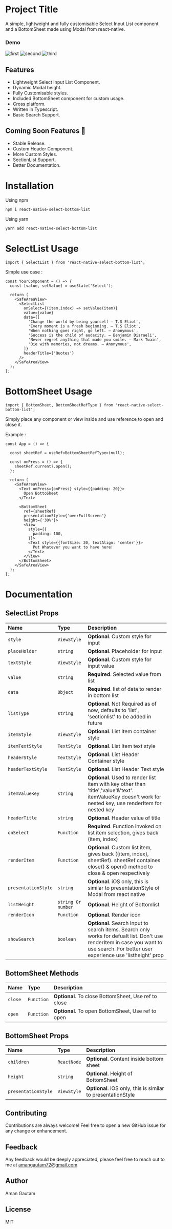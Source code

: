 # Project Title

A simple, lightweight and fully customisable Select Input List component and a BottomSheet made using Modal from react-native.

### Demo

![first](https://user-images.githubusercontent.com/28658574/196030420-96af6eec-9231-4924-8819-054f43cdd00d.gif) ![second](https://user-images.githubusercontent.com/28658574/196030455-17ab0a12-2fce-4718-a959-e0a79deca1f9.gif)  ![third](https://user-images.githubusercontent.com/28658574/196030566-c553d03c-c733-431c-9988-6edffa7e3b0b.gif) 




## Features

-   Lightweight Select Input List Component.
-   Dynamic Modal height.
-   Fully Customisable styles.
-   Included BottomSheet component for custom usage.
-   Cross platform.
-   Written in Typescript.
-   Basic Search Support.

## Coming Soon Features :rocket:

-   Stable Release.
-   Custom Header Component.
-   More Custom Styles.
-   SectionList Support.
-   Better Documentation.

# Installation

Using npm

```
npm i react-native-select-bottom-list
```

Using yarn

```
yarn add react-native-select-bottom-list
```

# SelectList Usage

```
import { SelectList } from 'react-native-select-bottom-list';
```

Simple use case :

```
const YourComponent = () => {
  const [value, setValue] = useState('Select');

  return (
    <SafeAreaView>
      <SelectList
        onSelect={(item,index) => setValue(item)}
        value={value}
        data={[
          'Change the world by being yourself – T.S Eliot',
          'Every moment is a fresh beginning. – T.S Eliot',
          'When nothing goes right, go left. – Anonymous',
          'Success is the child of audacity. – Benjamin Disraeli',
          'Never regret anything that made you smile. – Mark Twain',
          'Die with memories, not dreams. – Anonymous',
        ]}
        headerTitle={'Quotes'}
      />
    </SafeAreaView>
  );
};
```

# BottomSheet Usage

```
import { BottomSheet, BottomSheetRefType } from 'react-native-select-bottom-list';
```

Simply place any component or view inside <BottomSheet/> and use reference to open and close it.

Example :

```
const App = () => {

  const sheetRef = useRef<BottomSheetRefType>(null);

  const onPress = () => {
    sheetRef.current?.open();
  };

  return (
    <SafeAreaView>
      <Text onPress={onPress} style={{padding: 20}}>
        Open BottoSheet
      </Text>

      <BottomSheet
        ref={sheetRef}
        presentationStyle={'overFullScreen'}
        height={'30%'}>
        <View
          style={{
            padding: 100,
          }}>
          <Text style={{fontSize: 20, textAlign: 'center'}}>
            Put Whatever you want to have here!
          </Text>
        </View>
      </BottomSheet>
    </SafeAreaView>
  );
};
```

# Documentation

## SelectList Props

| Name                | Type               | Description                                                                                                                                                                          |
| :------------------ | :----------------- | :----------------------------------------------------------------------------------------------------------------------------------------------------------------------------------- |
| `style`             | `ViewStyle`        | **Optional**. Custom style for input                                                                                                                                                 |
| `placeHolder`       | `string`           | **Optional**. Placeholder for input                                                                                                                                                  |
| `textStyle`         | `ViewStyle`        | **Optional**. Custom style for input value                                                                                                                                           |
| `value`             | `string`           | **Required**. Selected value from list                                                                                                                                               |
| `data`              | `Object`           | **Required**. list of data to render in bottom list                                                                                                                                  |
| `listType`          | `string`           | **Optional**. Not Required as of now, defaults to 'list', 'sectionlist' to be added in future                                                                                        |
| `itemStyle`         | `ViewStyle`        | **Optional**. List Item container style                                                                                                                                              |
| `itemTextStyle`     | `TextStyle`        | **Optional**. List Item text style                                                                                                                                                   |
| `headerStyle`       | `TextStyle`        | **Optional**. List Header Container style                                                                                                                                            |
| `headerTextStyle`   | `TextStyle`        | **Optional**. List Header Text style                                                                                                                                                 |
| `itemValueKey`      | `string`           | **Optional**. Used to render list item with key other than 'title','value'&'text'. itemValueKey doesn't work for nested key, use renderItem for nested key                           |
| `headerTitle`       | `string`           | **Optional**. Header value of title                                                                                                                                                  |
| `onSelect`          | `Function`         | **Required**. Function invoked on list item selection, gives back (item, index)                                                                                                      |
| `renderItem`        | `Function`         | **Optional**. Custom list item, gives back ({item, index}, sheetRef). sheetRef containes close() & open() method to close & open respectively                                        |
| `presentationStyle` | `string`           | **Optional**. iOS only, this is similar to presentationStyle of Modal from react native                                                                                              |
| `listHeight`        | `string Or number` | **Optional**. Height of Bottomlist                                                                                                                                                   |
| `renderIcon`        | `Function`         | **Optional**. Render icon                                |
| `showSearch`        | `boolean`          | **Optional**. Search Input to search items. Search only works for defualt list. Don't use renderItem in case you want to use search. For better user experience use 'listheight' prop |

## BottomSheet Methods

| Name    | Type       | Description                                          |
| :------ | :--------- | :--------------------------------------------------- |
| `close` | `Function` | **Optional**. To close BottomSheet, Use ref to close |
| `open`  | `Function` | **Optional**. To open BottomSheet, Use ref to open   |

## BottomSheet Props

| Name                | Type        | Description                                                  |
| :------------------ | :---------- | :----------------------------------------------------------- |
| `children`          | `ReactNode` | **Optional**. Content inside bottom sheet                    |
| `height`            | `string`    | **Optional**. Height of BottomSheet                          |
| `presentationStyle` | `ViewStyle` | **Optional**. iOS only, this is similar to presentationStyle |

## Contributing

Contributions are always welcome! Feel free to open a new GitHub issue for any change or enhancement.

## Feedback

Any feedback would be deeply appreciated, please feel free to reach out to me at amangautam72@gmail.com

## Author

Aman Gautam

## License

MIT
